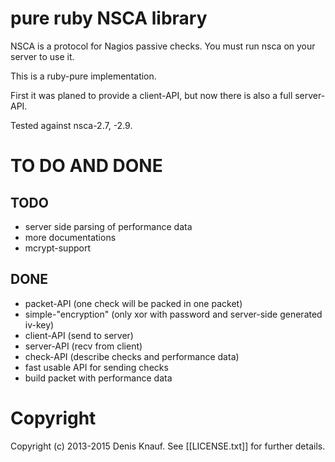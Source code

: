 pure ruby NSCA library
======================

NSCA is a protocol for Nagios passive checks.
You must run nsca on your server to use it.

This is a ruby-pure implementation.

First it was planed to provide a client-API, but now there is also a full server-API.

Tested against nsca-2.7, -2.9.

TO DO AND DONE
==============

TODO
----

* server side parsing of performance data
* more documentations
* mcrypt-support

DONE
----

* packet-API (one check will be packed in one packet)
* simple-"encryption" (only xor with password and server-side generated iv-key)
* client-API (send to server)
* server-API (recv from client)
* check-API (describe checks and performance data)
* fast usable API for sending checks
* build packet with performance data

Copyright
=========

Copyright (c) 2013-2015 Denis Knauf. See [[LICENSE.txt]] for further details.
